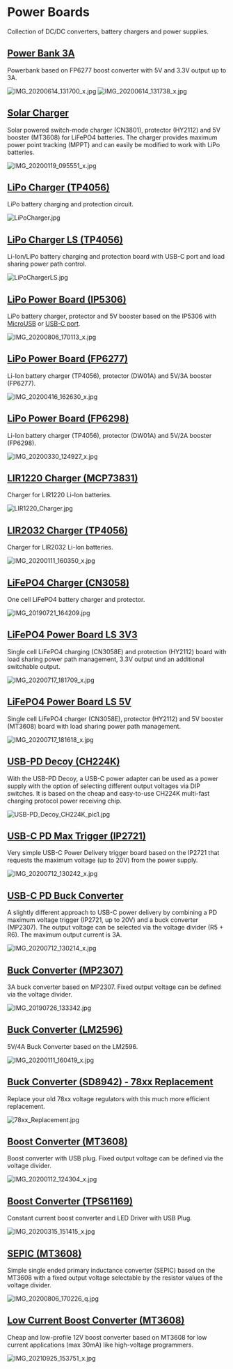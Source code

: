 # Power Boards
Collection of DC/DC converters, battery chargers and power supplies.

## [Power Bank 3A](https://github.com/wagiminator/Power-Boards/tree/master/Power_Bank_3A)

Powerbank based on FP6277 boost converter with 5V and 3.3V output up to 3A.

![IMG_20200614_131700_x.jpg](https://image.easyeda.com/pullimage/919dwwwVmEnrJDwjf5GN63aevVNBjDQ9nd0qLIZs.jpeg)
![IMG_20200614_131738_x.jpg](https://image.easyeda.com/pullimage/bBlxwvgvj511PKvi4o0TkMSiLXCxyM22GjvZIyPd.jpeg)

## [Solar Charger](https://github.com/wagiminator/Power-Boards/tree/master/Solar_Charger)

Solar powered switch-mode charger (CN3801), protector (HY2112) and 5V booster (MT3608) for LiFePO4 batteries. The charger provides maximum power point tracking (MPPT) and can easily be modified to work with LiPo batteries.

![IMG_20200119_095551_x.jpg](https://image.easyeda.com/pullimage/Ui9qe2Je15IpZDE19nuDCwFDMZIlMCXtmcegueQM.jpeg)

## [LiPo Charger (TP4056)](https://github.com/wagiminator/Power-Boards/tree/master/LiPo_Charger_TP4056)

LiPo battery charging and protection circuit.

![LiPoCharger.jpg](https://image.easyeda.com/pullimage/1AFRDXL18TS9FlEvhszar0sCkHfKe3Lg5W7eNZ97.jpeg)

## [LiPo Charger LS (TP4056)](https://github.com/wagiminator/Power-Boards/tree/master/LiPo_Charger_LS_TP4056)

Li-Ion/LiPo battery charging and protection board with USB-C port and load sharing power path control.

![LiPoChargerLS.jpg](https://image.easyeda.com/pullimage/B0T9KeI21MM6r1Ac8N2WSpHn8RigFNODRVMIk4Yc.jpeg)

## [LiPo Power Board (IP5306)](https://github.com/wagiminator/Power-Boards/tree/master/LiPo_Power_Board_IP5306_USB-C)

LiPo battery charger, protector and 5V booster based on the IP5306 with [MicroUSB](https://github.com/wagiminator/Power-Boards/tree/master/LiPo_Power_Board_IP5306) or [USB-C port](https://github.com/wagiminator/Power-Boards/tree/master/LiPo_Power_Board_IP5306_USB-C).

![IMG_20200806_170113_x.jpg](https://image.easyeda.com/pullimage/29fr5i6Ls9qVSXgj1bzG9rKqmmX9oJmnZgL4GFrm.jpeg)

## [LiPo Power Board (FP6277)](https://github.com/wagiminator/Power-Boards/tree/master/LiPo_Power_Board_FP6277)

Li-Ion battery charger (TP4056), protector (DW01A) and 5V/3A booster (FP6277).

![IMG_20200416_162630_x.jpg](https://image.easyeda.com/pullimage/ZtWrjAydPL3rpFxg8FzVYH4KKxGVADAqohTF13Yd.jpeg)

## [LiPo Power Board (FP6298)](https://github.com/wagiminator/Power-Boards/tree/master/LiPo_Power_Board_FP6298)

Li-Ion battery charger (TP4056), protector (DW01A) and 5V/2A booster (FP6298).

![IMG_20200330_124927_x.jpg](https://image.easyeda.com/pullimage/bRBb8FD9yUtVva9H7F6e39vb6Yv6SrIVKecqImYC.jpeg)

## [LIR1220 Charger (MCP73831)](https://github.com/wagiminator/Power-Boards/tree/master/LIR1220_Charger_MCP73831)

Charger for LIR1220 Li-Ion batteries.

![LIR1220_Charger.jpg](https://raw.githubusercontent.com/wagiminator/Power-Boards/master/LIR1220_Charger_MCP73831/LIR1220_Charger_MCP73831_pic1.jpg)

## [LIR2032 Charger (TP4056)](https://github.com/wagiminator/Power-Boards/tree/master/LIR2032_Charger_TP4056)

Charger for LIR2032 Li-Ion batteries.

![IMG_20200111_160350_x.jpg](https://image.easyeda.com/pullimage/EShLyzT9JReVfZoNtx9tAFyMHE65saIXZoaC6Sfo.jpeg)

## [LiFePO4 Charger (CN3058)](https://github.com/wagiminator/Power-Boards/tree/master/LiFePO4_Charger_CN3058)

One cell LiFePO4 battery charger and protector.

![IMG_20190721_164209.jpg](https://image.easyeda.com/pullimage/4ykMOFt3d5ls7DusMjOq662KOYd00YjNfU30758B.jpeg)

## [LiFePO4 Power Board LS 3V3](https://github.com/wagiminator/Power-Boards/tree/master/LiFePO4_Power_Board_LS_3V3)

Single cell LiFePO4 charging (CN3058E) and protection (HY2112) board with load sharing power path management, 3.3V output und an additional switchable output. 

![IMG_20200717_181709_x.jpg](https://image.easyeda.com/pullimage/xZenRbHvMLCdmepBq4AwWu1916SgY7jjzBTp54yF.jpeg)

## [LiFePO4 Power Board LS 5V](https://github.com/wagiminator/Power-Boards/tree/master/LiFePO4_Power_Board_LS_5V)

Single cell LiFePO4 charger (CN3058E), protector (HY2112) and 5V booster (MT3608) board with load sharing power path management.

![IMG_20200717_181618_x.jpg](https://image.easyeda.com/pullimage/Wa2umGI3BfJwbjposDb5Fg25JV4E4ipz6PLd5LOi.jpeg)

## [USB-PD Decoy (CH224K)](https://github.com/wagiminator/Power-Boards/tree/master/USB-PD_Decoy_CH224K)

With the USB-PD Decoy, a USB-C power adapter can be used as a power supply with the option of selecting different output voltages via DIP switches. It is based on the cheap and easy-to-use CH224K multi-fast charging protocol power receiving chip.

![USB-PD_Decoy_CH224K_pic1.jpg](https://raw.githubusercontent.com/wagiminator/Power-Boards/master/USB-PD_Decoy_CH224K/USB-PD_Decoy_CH224K_pic1.jpg)

## [USB-C PD Max Trigger (IP2721)](https://github.com/wagiminator/Power-Boards/tree/master/USB-C_PD_Max_Trigger)

Very simple USB-C Power Delivery trigger board based on the IP2721 that requests the maximum voltage (up to 20V) from the power supply.

![IMG_20200712_130242_x.jpg](https://image.easyeda.com/pullimage/KhicZ02sJj8aRwT7HONIKgJYQr7za6HGb05xTSOy.jpeg)

## [USB-C PD Buck Converter](https://github.com/wagiminator/Power-Boards/tree/master/USB-C_PD_Buck_Converter)

A slightly different approach to USB-C power delivery by combining a PD maximum voltage trigger (IP2721, up to 20V) and a buck converter (MP2307). The output voltage can be selected via the voltage divider (R5 + R6). The maximum output current is 3A.

![IMG_20200712_130214_x.jpg](https://image.easyeda.com/pullimage/EQfjEryWefvVntioPtvdtKiLcoezcSjCVIvwx2Gj.jpeg)

## [Buck Converter (MP2307)](https://github.com/wagiminator/Power-Boards/tree/master/Buck_Converter_MP2307)

3A buck converter based on MP2307. Fixed output voltage can be defined via the voltage divider.

![IMG_20190726_133342.jpg](https://image.easyeda.com/pullimage/rahd7Wc1zkiYGPVX175igG8T43oeKwF9p2yL1J9w.jpeg)

## [Buck Converter (LM2596)](https://github.com/wagiminator/Power-Boards/tree/master/Buck_Converter_5V_LM2596)

5V/4A Buck Converter based on the LM2596.

![IMG_20200111_160419_x.jpg](https://image.easyeda.com/pullimage/u7gXdgO6U9UGPXfZC9cimWuZ6az31SlvdAqcG5HZ.jpeg)

## [Buck Converter (SD8942) - 78xx Replacement](https://github.com/wagiminator/Power-Boards/tree/master/78xx_Replacement_SD8942)

Replace your old 78xx voltage regulators with this much more efficient replacement.

![78xx_Replacement.jpg](https://raw.githubusercontent.com/wagiminator/Power-Boards/master/78xx_Replacement_SD8942/78xx_Replacement_pic1.jpg)

## [Boost Converter (MT3608)](https://github.com/wagiminator/Power-Boards/tree/master/Boost_Converter_MT3608)

Boost converter with USB plug. Fixed output voltage can be defined via the voltage divider.

![IMG_20200112_124304_x.jpg](https://image.easyeda.com/pullimage/K8Bdxui2yqWwZzSk6TuPmTPbPUSVSljN5FRV8h00.jpeg)

## [Boost Converter (TPS61169)](https://github.com/wagiminator/Power-Boards/tree/master/Boost_Converter_TPS61169)

Constant current boost converter and LED Driver with USB Plug.

![IMG_20200315_151415_x.jpg](https://image.easyeda.com/pullimage/hsKdiqPm0A75mJzs1EiWkaLzdW4FENb6iK2JoRHU.jpeg)

## [SEPIC (MT3608)](https://github.com/wagiminator/Power-Boards/tree/master/SEPIC_MT3608)

Simple single ended primary inductance converter (SEPIC) based on the MT3608 with a fixed output voltage selectable by the resistor values of the voltage divider.

![IMG_20200806_170226_q.jpg](https://image.easyeda.com/pullimage/Voqvhdh1PErloHANypPeMHkhQYi1d9WUSHJrtioN.jpeg)

## [Low Current Boost Converter (MT3608)](https://github.com/wagiminator/Power-Boards/tree/master/LCBC_MT3608)

Cheap and low-profile 12V boost converter based on MT3608 for low current applications (max 30mA) like high-voltage programmers.

![IMG_20210925_153751_x.jpg](https://image.easyeda.com/pullimage/ahZcxvuz1EmKPvfXRGddIx1s60hwCnzGDy33DWQw.jpeg)
